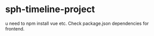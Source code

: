 # sph-timeline-project

u need to npm install vue etc. Check package.json dependencies for frontend.
